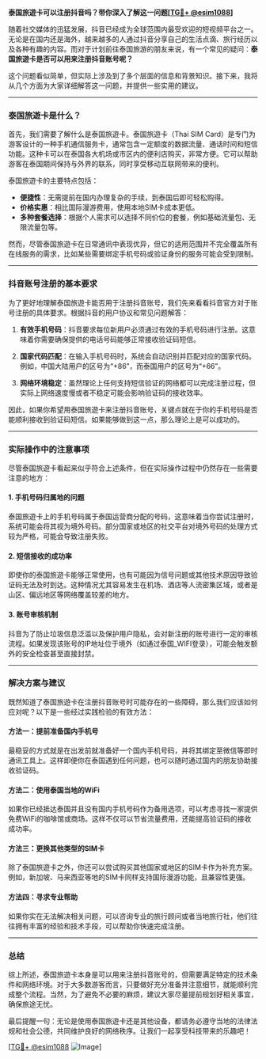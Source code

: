 **泰国旅遊卡可以注册抖音吗？带你深入了解这一问题[[TG💪+ @esim1088](https://t.me/s/esim1088)]**

随着社交媒体的迅猛发展，抖音已经成为全球范围内最受欢迎的短视频平台之一。无论是在国内还是海外，越来越多的人通过抖音分享自己的生活点滴、旅行经历以及各种有趣的内容。而对于计划前往泰国旅游的朋友来说，有一个常见的疑问：**泰国旅遊卡是否可以用来注册抖音账号呢？**

这个问题看似简单，但实际上涉及到了多个层面的信息和背景知识。接下来，我将从几个方面为大家详细解答这一问题，并提供一些实用的建议。

---

### 泰国旅遊卡是什么？

首先，我们需要了解什么是泰国旅遊卡。泰国旅遊卡（Thai SIM Card）是专门为游客设计的一种手机通信服务卡，通常包含一定额度的数据流量、通话时间和短信功能。这种卡可以在泰国各大机场或市区内的便利店购买，非常方便。它可以帮助游客在泰国期间保持与外界的联系，同时享受移动互联网带来的便利。

泰国旅遊卡的主要特点包括：
- **便捷性**：无需提前在国内办理复杂的手续，到泰国后即可轻松购得。
- **价格实惠**：相比国际漫游费用，使用本地SIM卡成本更低。
- **多种套餐选择**：根据个人需求可以选择不同价位的套餐，例如基础流量包、无限流量包等。

然而，尽管泰国旅遊卡在日常通讯中表现优异，但它的适用范围并不完全覆盖所有在线服务的需求，比如某些需要绑定手机号码或验证身份的服务可能会受到限制。

---

### 抖音账号注册的基本要求

为了更好地理解泰国旅遊卡能否用于注册抖音账号，我们先来看看抖音官方对于账号注册的具体要求。根据抖音的用户协议和常见问题解答：

1. **有效手机号码**：抖音要求每位新用户必须通过有效的手机号码进行注册。这意味着你需要确保提供的电话号码能够正常接收验证码短信。
   
2. **国家代码匹配**：在输入手机号码时，系统会自动识别并匹配对应的国家代码。例如，中国大陆用户的区号为“+86”，而泰国用户的区号为“+66”。

3. **网络环境稳定**：虽然理论上任何支持短信验证的网络都可以完成注册过程，但实际上网络速度慢或者不稳定可能会影响验证码的接收效率。

因此，如果你希望用泰国旅遊卡来注册抖音账号，关键点就在于你的手机号码是否能顺利接收到验证码短信。如果能够做到这一点，那么理论上是可以成功的。

---

### 实际操作中的注意事项

尽管泰国旅遊卡看起来似乎符合上述条件，但在实际操作过程中仍然存在一些需要注意的地方：

#### 1. 手机号码归属地的问题
泰国旅遊卡上的手机号码属于泰国运营商分配的号码，这意味着当你尝试注册时，系统可能会将其视为境外号码。部分国家或地区的社交平台对境外号码的处理方式较为严格，可能会导致注册失败。

#### 2. 短信接收的成功率
即使你的泰国旅遊卡能够正常使用，也有可能因为信号问题或其他技术原因导致验证码无法及时到达。这种情况尤其容易发生在机场、酒店等人流密集区域，或者是山区、偏远地区等网络覆盖较差的地方。

#### 3. 账号审核机制
抖音为了防止垃圾信息泛滥以及保护用户隐私，会对新注册的账号进行一定的审核流程。如果发现该账号的IP地址位于境外（如通过泰国_WIFI登录），可能会触发额外的安全检查甚至直接封禁。

---

### 解决方案与建议

既然知道了泰国旅遊卡在注册抖音账号时可能存在的一些障碍，那么我们应该如何应对呢？以下是一些经过实践检验的有效方法：

#### 方法一：提前准备国内手机号
最稳妥的方式就是在出发前就准备好一个国内手机号码，并将其绑定至微信等即时通讯工具上。这样即便你在泰国遇到任何问题，也可以随时通过国内的朋友协助接收验证码。

#### 方法二：使用泰国当地的WiFi
如果你已经抵达泰国并且没有国内手机号码作为备用选项，可以考虑寻找一家提供免费WiFi的咖啡馆或商场。这样不仅可以节省流量费用，还能提高验证码的接收成功率。

#### 方法三：更换其他类型的SIM卡
除了泰国旅遊卡之外，你还可以尝试购买其他国家或地区的SIM卡作为补充方案。例如，新加坡、马来西亚等地的SIM卡同样支持国际漫游功能，且兼容性更强。

#### 方法四：寻求专业帮助
如果你实在无法解决相关问题，可以咨询专业的旅行顾问或者当地旅行社，他们往往拥有丰富的经验和技术手段，可以帮助你快速完成注册。

---

### 总结

综上所述，泰国旅遊卡本身是可以用来注册抖音账号的，但需要满足特定的技术条件和网络环境。对于大多数游客而言，只要做好充分准备并注意细节，就能顺利完成整个流程。当然，为了避免不必要的麻烦，建议大家尽量提前规划好相关事宜，确保旅途无忧。

最后提醒一句：无论是使用泰国旅遊卡还是其他设备，都请务必遵守当地的法律法规和社会公德，共同维护良好的网络秩序。让我们一起享受科技带来的乐趣吧！

[[TG💪+ @esim1088](https://t.me/s/esim1088) ![Image](https://i.postimg.cc/4NQfJmqS/Snipaste-2025-05-13-00-14-12.png)]